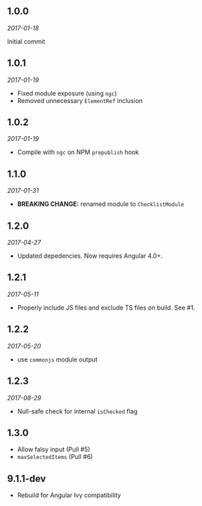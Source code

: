 1.0.0
-----

*2017-01-18*

Initial commit


1.0.1
-----

*2017-01-19*

- Fixed module exposure (using `ngc`)
- Removed unnecessary `ElementRef` inclusion


1.0.2
-----

*2017-01-19*

- Compile with `ngc` on NPM `prepublish` hook


1.1.0
-----

*2017-01-31*

- **BREAKING CHANGE:** renamed module to `ChecklistModule`


1.2.0
-----

*2017-04-27*

- Updated depedencies. Now requires Angular 4.0+.


1.2.1
-----

*2017-05-11*

- Properly include JS files and exclude TS files on build. See #1.


1.2.2
-----

*2017-05-20*

- use `commonjs` module output


1.2.3
-----

*2017-08-29*

- Null-safe check for internal `isChecked` flag


1.3.0
-----

- Allow falsy input (Pull #5)
- `maxSelectedItems` (Pull #6)


9.1.1-dev
---------

- Rebuild for Angular Ivy compatibility
